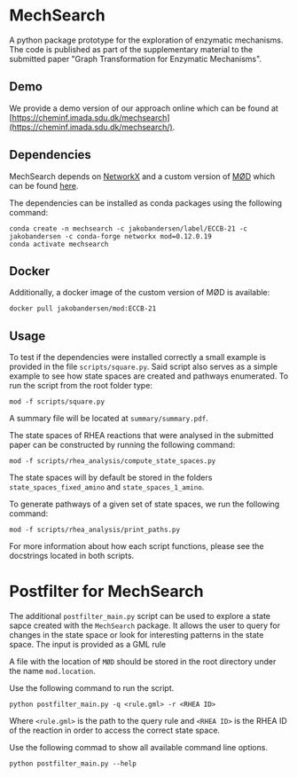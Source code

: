 # MechSearch

A python package prototype for the exploration of enzymatic mechanisms.
The code is published as part of the supplementary material to the submitted paper
"Graph Transformation for Enzymatic Mechanisms".

## Demo
We provide a demo version of our approach online which can be found at
[https://cheminf.imada.sdu.dk/mechsearch](https://cheminf.imada.sdu.dk/mechsearch/).

## Dependencies
MechSearch depends on [NetworkX](https://networkx.org/) and a custom version of
[MØD](https://cheminf.imada.sdu.dk/mod/) which can be found
[here](https://github.com/jakobandersen/mod/tree/archive/ECCB-21).

The dependencies can be installed as conda packages using the following command:

```
conda create -n mechsearch -c jakobandersen/label/ECCB-21 -c jakobandersen -c conda-forge networkx mod=0.12.0.19
conda activate mechsearch
```

## Docker

Additionally, a docker image of the custom version of MØD is available:

```
docker pull jakobandersen/mod:ECCB-21
```

## Usage
To test if the dependencies were installed correctly a small example
is provided in the file `scripts/square.py`. Said script also serves
as a simple example to see how state spaces are created and
pathways enumerated. To run the script from the root folder type:
```
mod -f scripts/square.py
```
A summary file will be located at `summary/summary.pdf`.

The state spaces of RHEA reactions that were analysed in
the submitted paper can be constructed by running the following command:
```
mod -f scripts/rhea_analysis/compute_state_spaces.py
```
The state spaces will by default be stored in the folders
`state_spaces_fixed_amino` and `state_spaces_1_amino`.

To generate pathways of a given set of state spaces, we run the
following command:
```
mod -f scripts/rhea_analysis/print_paths.py
```

For more information about how each script functions, please see the
docstrings located in both scripts.

# Postfilter for MechSearch

The additional `postfilter_main.py` script can be used to explore a state sapce created with the `MechSearch` package.
It allows the user to query for changes in the state space or look for interesting patterns in the state space.
The input is provided as a GML rule

A file with the location of `MØD` should be stored in the root directory under the name `mod.location`.

Use the following command to run the script.

```shell
python postfilter_main.py -q <rule.gml> -r <RHEA ID>
```

Where `<rule.gml>` is the path to the query rule and `<RHEA ID>` is the RHEA ID of the reaction in order to access the correct state space.

Use the following commad to show all available command line options.
```shell
python postfilter_main.py --help
```